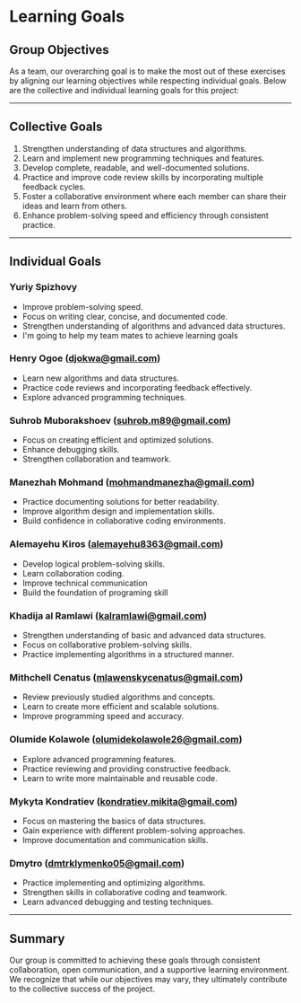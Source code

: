 # Learning Goals

## Group Objectives

As a team, our overarching goal is to make the most out of these exercises by
aligning our learning objectives while respecting individual goals. Below are the
collective and individual learning goals for this project:

---

## Collective Goals

1. Strengthen understanding of data structures and algorithms.
2. Learn and implement new programming techniques and features.
3. Develop complete, readable, and well-documented solutions.
4. Practice and improve code review skills by incorporating multiple feedback cycles.
5. Foster a collaborative environment where each member can share their ideas and
   learn from others.
6. Enhance problem-solving speed and efficiency through consistent practice.

---

## Individual Goals

### Yuriy Spizhovy

- Improve problem-solving speed.
- Focus on writing clear, concise, and documented code.
- Strengthen understanding of algorithms and advanced data structures.
- I'm going to help my team mates to achieve learning goals

### Henry Ogoe (<djokwa@gmail.com>)

- Learn new algorithms and data structures.
- Practice code reviews and incorporating feedback effectively.
- Explore advanced programming techniques.

### Suhrob Muborakshoev (<suhrob.m89@gmail.com>)

- Focus on creating efficient and optimized solutions.
- Enhance debugging skills.
- Strengthen collaboration and teamwork.

### Manezhah Mohmand (<mohmandmanezha@gmail.com>)

- Practice documenting solutions for better readability.
- Improve algorithm design and implementation skills.
- Build confidence in collaborative coding environments.

### Alemayehu Kiros (<alemayehu8363@gmail.com>)

- Develop logical problem-solving skills.
- Learn collaboration coding.
- Improve technical communication
- Build the foundation of programing skill

### Khadija al Ramlawi (<kalramlawi@gmail.com>)

- Strengthen understanding of basic and advanced data structures.
- Focus on collaborative problem-solving skills.
- Practice implementing algorithms in a structured manner.

### Mithchell Cenatus (<mlawenskycenatus@gmail.com>)

- Review previously studied algorithms and concepts.
- Learn to create more efficient and scalable solutions.
- Improve programming speed and accuracy.

### Olumide Kolawole (<olumidekolawole26@gmail.com>)

- Explore advanced programming features.
- Practice reviewing and providing constructive feedback.
- Learn to write more maintainable and reusable code.

### Mykyta Kondratiev (<kondratiev.mikita@gmail.com>)

- Focus on mastering the basics of data structures.
- Gain experience with different problem-solving approaches.
- Improve documentation and communication skills.

### Dmytro (<dmtrklymenko05@gmail.com>)

- Practice implementing and optimizing algorithms.
- Strengthen skills in collaborative coding and teamwork.
- Learn advanced debugging and testing techniques.

---

## Summary

Our group is committed to achieving these goals through consistent collaboration,
open communication, and a supportive learning environment. We recognize that while
our objectives may vary, they ultimately contribute to the collective success of
the project.
